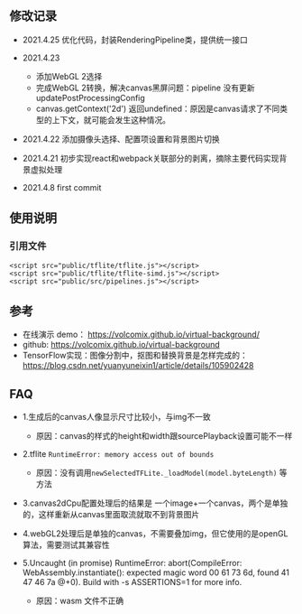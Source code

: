 

## 修改记录

- 2021.4.25 优化代码，封装RenderingPipeline类，提供统一接口

- 2021.4.23 
    - 添加WebGL 2选择
    - 完成WebGL 2转换，解决canvas黑屏问题：pipeline 没有更新updatePostProcessingConfig
    - canvas.getContext('2d') 返回undefined：原因是canvas请求了不同类型的上下文，就可能会发生这种情况。
                                             
- 2021.4.22 添加摄像头选择、配置项设置和背景图片切换

- 2021.4.21 初步实现react和webpack关联部分的剥离，摘除主要代码实现背景虚拟处理

- 2021.4.8 first commit

## 使用说明

### 引用文件
```
<script src="public/tflite/tflite.js"></script>
<script src="public/tflite/tflite-simd.js"></script>
<script src="public/src/pipelines.js"></script>
```

## 参考

- 在线演示 demo： https://volcomix.github.io/virtual-background/
- github: https://volcomix.github.io/virtual-background
- TensorFlow实现：图像分割中，抠图和替换背景是怎样完成的：https://blog.csdn.net/yuanyuneixin1/article/details/105902428

## FAQ

- 1.生成后的canvas人像显示尺寸比较小，与img不一致
    - 原因：canvas的样式的height和width跟sourcePlayback设置可能不一样
    
- 2.tflite `RuntimeError: memory access out of bounds`
    - 原因：没有调用`newSelectedTFLite._loadModel(model.byteLength)` 等方法

- 3.canvas2dCpu配置处理后的结果是 一个image+一个canvas，两个是单独的，这样重新从canvas里面取流就取不到背景图片

- 4.webGL2处理后是单独的canvas，不需要叠加img，但它使用的是openGL算法，需要测试其兼容性

- 5.Uncaught (in promise) RuntimeError: abort(CompileError: WebAssembly.instantiate(): expected magic word 00 61 73 6d, found 41 47 46 7a @+0). Build with -s ASSERTIONS=1 for more info.
    - 原因：wasm 文件不正确
    
